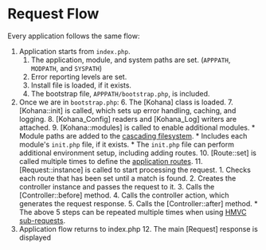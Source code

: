 # Request Flow

Every application follows the same flow:

1. Application starts from `index.php`.
    1. The application, module, and system paths are set. (`APPPATH`, `MODPATH`, and `SYSPATH`)
    2. Error reporting levels are set.
    3. Install file is loaded, if it exists.
    4. The bootstrap file, `APPPATH/bootstrap.php`, is included.
2. Once we are in `bootstrap.php`:
    6. The [Kohana] class is loaded.
    7. [Kohana::init] is called, which sets up error handling, caching, and logging.
    8. [Kohana_Config] readers and [Kohana_Log] writers are attached.
    9. [Kohana::modules] is called to enable additional modules.
        * Module paths are added to the [cascading filesystem](files).
        * Includes each module's `init.php` file, if it exists. 
        * The `init.php` file can perform additional environment setup, including adding routes.
    10. [Route::set] is called multiple times to define the [application routes](routing).
    11. [Request::instance] is called to start processing the request.
        1. Checks each route that has been set until a match is found.
        2. Creates the controller instance and passes the request to it.
        3. Calls the [Controller::before] method.
        4. Calls the controller action, which generates the request response.
        5. Calls the [Controller::after] method.
            * The above 5 steps can be repeated multiple times when using [HMVC sub-requests](requests).
3. Application flow returns to index.php
    12. The main [Request] response is displayed